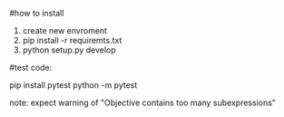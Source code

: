 #how to install

1) create new envroment
2) pip install -r requiremts.txt
3) python setup.py develop

#test code:

pip install pytest
python -m pytest

note: expect warning of "Objective contains too many subexpressions"
